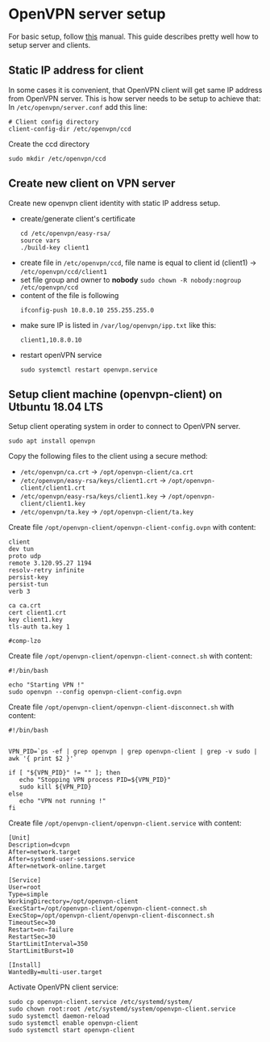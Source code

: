 # OpenVPN server setup
For basic setup, follow [this](https://help.ubuntu.com/lts/serverguide/openvpn.html.en) manual. 
This guide describes pretty well how to setup server and clients.

## Static IP address for client
In some cases it is convenient, that OpenVPN client will get same IP address from OpenVPN server.
This is how server needs to be setup to achieve that:
In ``/etc/openvpn/server.conf`` add this line:
```
# Client config directory
client-config-dir /etc/openvpn/ccd
```
Create the ccd directory
```
sudo mkdir /etc/openvpn/ccd
``` 

## Create new client on VPN server
Create new openvpn client identity with static IP address setup.
* create/generate client's certificate
  ```
  cd /etc/openvpn/easy-rsa/
  source vars
  ./build-key client1
  ``` 
* create file in ``/etc/openvpn/ccd``, file name is equal to client id (client1) -> ``/etc/openvpn/ccd/client1``
* set file group and owner to __nobody__ ``sudo chown -R nobody:nogroup /etc/openvpn/ccd``
* content of the file is following
  ```
  ifconfig-push 10.8.0.10 255.255.255.0 
  ``` 
* make sure IP is listed in ``/var/log/openvpn/ipp.txt`` like this:
  ```
  client1,10.8.0.10 
  ```
* restart openVPN service
  ```
  sudo systemctl restart openvpn.service 
  ```

## Setup client machine (openvpn-client) on Utbuntu 18.04 LTS
Setup client operating system in order to connect to OpenVPN server.
```
sudo apt install openvpn
```
Copy the following files to the client using a secure method:
* ``/etc/openvpn/ca.crt`` -> ``/opt/openvpn-client/ca.crt``
* ``/etc/openvpn/easy-rsa/keys/client1.crt`` -> ``/opt/openvpn-client/client1.crt``
* ``/etc/openvpn/easy-rsa/keys/client1.key`` -> ``/opt/openvpn-client/client1.key``
* ``/etc/openvpn/ta.key`` -> ``/opt/openvpn-client/ta.key``

Create file ``/opt/openvpn-client/openvpn-client-config.ovpn`` with content:
```
client
dev tun
proto udp 
remote 3.120.95.27 1194
resolv-retry infinite
persist-key
persist-tun
verb 3

ca ca.crt
cert client1.crt
key client1.key
tls-auth ta.key 1

#comp-lzo
```

Create file ``/opt/openvpn-client/openvpn-client-connect.sh`` with content:
```
#!/bin/bash

echo "Starting VPN !"
sudo openvpn --config openvpn-client-config.ovpn 
```

Create file ``/opt/openvpn-client/openvpn-client-disconnect.sh`` with content:
```
#!/bin/bash


VPN_PID=`ps -ef | grep openvpn | grep openvpn-client | grep -v sudo | awk '{ print $2 }'`

if [ "${VPN_PID}" != "" ]; then
   echo "Stopping VPN process PID=${VPN_PID}"
   sudo kill ${VPN_PID}
else
   echo "VPN not running !"
fi
```

Create file ``/opt/openvpn-client/openvpn-client.service`` with content:
```
[Unit]
Description=dcvpn
After=network.target
After=systemd-user-sessions.service
After=network-online.target

[Service]
User=root
Type=simple
WorkingDirectory=/opt/openvpn-client
ExecStart=/opt/openvpn-client/openvpn-client-connect.sh
ExecStop=/opt/openvpn-client/openvpn-client-disconnect.sh
TimeoutSec=30
Restart=on-failure
RestartSec=30
StartLimitInterval=350
StartLimitBurst=10

[Install]
WantedBy=multi-user.target
```

Activate OpenVPN client service:
```
sudo cp openvpn-client.service /etc/systemd/system/
sudo chown root:root /etc/systemd/system/openvpn-client.service
sudo systemctl daemon-reload
sudo systemctl enable openvpn-client
sudo systemctl start openvpn-client
```


